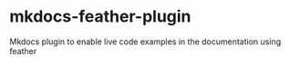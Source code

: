 # mkdocs-feather-plugin
Mkdocs plugin to enable live code examples in the documentation using feather
